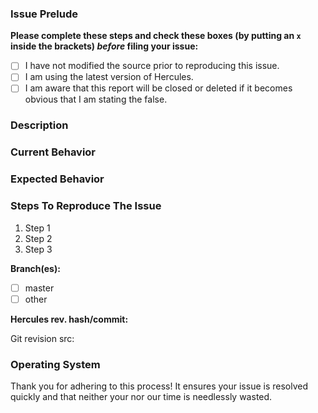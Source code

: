 [//]: # (**********************************)
[//]: # (** Fill in the following fields **)
[//]: # (**********************************)

### Issue Prelude
**Please complete these steps and check these boxes (by putting an `x` inside
the brackets) _before_ filing your issue:**
-  [ ] I have not modified the source prior to reproducing this issue.
-  [ ] I am using the latest version of Hercules.
-  [ ] I am aware that this report will be closed or deleted if it becomes obvious that I am stating the false.

### Description

[//]: # (Description of the problem or issue at length.)
[//]: # (Please specify any battle configuration related to this issue that has been changed from the default values.)

### Current Behavior

[//]: # (Tell us what should happens.)
[//]: # (If this is a crash, post the crashlog to https://gist.github.com/)

### Expected Behavior

[//]: # (Tell us what should happen instead.)

### Steps To Reproduce The Issue

1. Step 1
2. Step 2
3. Step 3

**Branch(es):**
- [ ] master
- [ ] other

**Hercules rev. hash/commit:** 

Git revision src:

[//]: # (Copy the first 3 lines of the login-server, char-server or map-server startup.)
[//]: # ( [Info]: Hercules 64-bit for Mac OS X )
[//]: # ( [Info]: Git revision src: 'a5918b329ca0826b04dca32ede783586403f58db' )
[//]: # ( [Info]: Git revision scripts: 'a5918b329ca0826b04dca32ede783586403f58db' )

### Operating System

[//]: # ( Mac OS X 10.12.3 16D32 [x86_64] )

Thank you for adhering to this process! It ensures your issue is resolved
quickly and that neither your nor our time is needlessly wasted.

[//]: # (This template is for problem reports. For other types of report, edit it accordingly.)
[//]: # (For fixes please create a Pull Request.)
